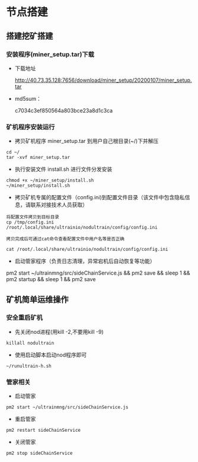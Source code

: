 # 节点搭建

## 搭建挖矿搭建

### 安装程序(miner_setup.tar)下载

* 下载地址
    
    http://40.73.35.128:7656/download/miner_setup/20200107/miner_setup.tar
    
* md5sum： 

    c7034c3ef850564a803bce23a8d1c3ca
    

### 矿机程序安装运行
* 拷贝矿机程序 miner_setup.tar 到用户自己根目录(~/)下并解压
```text
cd ~/
tar -xvf miner_setup.tar
```
* 执行安装文件 install.sh 进行文件分发安装
```text
chmod +x ~/miner_setup/install.sh
~/miner_setup/install.sh
```

* 拷贝矿机专属的配置文件（config.ini)到配置文件目录（该文件中包含隐私信息，请联系对接技术人员获取）

```text
将配置文件拷贝到目标目录
cp /tmp/config.ini /root/.local/share/ultrainio/nodultrain/config/config.ini

拷贝完成后可通过cat命令查看配置文件中用户名等是否正确

cat /root/.local/share/ultrainio/nodultrain/config/config.ini
```

* 启动管家程序（负责日志清理，异常宕机后自动恢复等功能）

pm2 start ~/ultrainmng/src/sideChainService.js && pm2 save && sleep 1 && pm2 startup && sleep 1 && pm2 save 


## 矿机简单运维操作

### 安全重启矿机

* 先关闭nod进程(用kill -2,不要用kill -9)
```text
killall nodultrain
```

* 使用启动脚本启动nod程序即可
```text
~/runultrain-h.sh
```

### 管家相关

* 启动管家

```text
pm2 start ~/ultrainmng/src/sideChainService.js
```

* 重启管家
```text
pm2 restart sideChainService
```

* 关闭管家

```text
pm2 stop sideChainService
```


    
    



